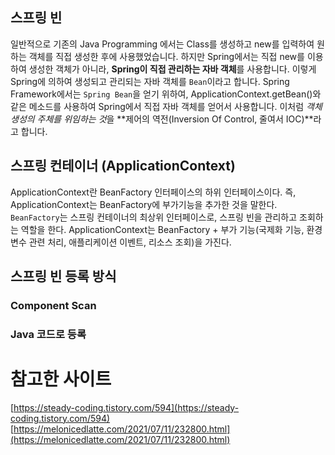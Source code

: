 ## 스프링 빈

일반적으로 기존의 Java Programming 에서는 Class를 생성하고 new를 입력하여 원하는 객체를 직접 생성한 후에 사용했었습니다. 하지만 Spring에서는 직접 new를 이용하여 생성한 객체가 아니라, **Spring이 직접 관리하는 자바 객체**를 사용합니다. 이렇게 Spring에 의하여 생성되고 관리되는 자바 객체를 `Bean`이라고 합니다. Spring Framework에서는 `Spring Bean`을 얻기 위하여, ApplicationContext.getBean()와 같은 메소드를 사용하여 Spring에서 직접 자바 객체를 얻어서 사용합니다. 이처럼 *객체 생성의 주체를 위임하는 것*을 **제어의 역전(Inversion Of Control, 줄여서 IOC)**라고 합니다.

## 스프링 컨테이너 (ApplicationContext)

ApplicationContext란 BeanFactory 인터페이스의 하위 인터페이스이다. 즉, ApplicationContext는 BeanFactory에 부가기능을 추가한 것을 말한다. `BeanFactory`는 스프링 컨테이너의 최상위 인터페이스로, 스프링 빈을 관리하고 조회하는 역할을 한다. ApplicationContext는 BeanFactory + 부가 기능(국제화 기능, 환경 변수 관련 처리, 애플리케이션 이벤트, 리소스 조회)을 가진다.

## 스프링 빈 등록 방식

### Component Scan

### Java 코드로 등록

# 참고한 사이트

[https://steady-coding.tistory.com/594](https://steady-coding.tistory.com/594)
[https://melonicedlatte.com/2021/07/11/232800.html](https://melonicedlatte.com/2021/07/11/232800.html)
